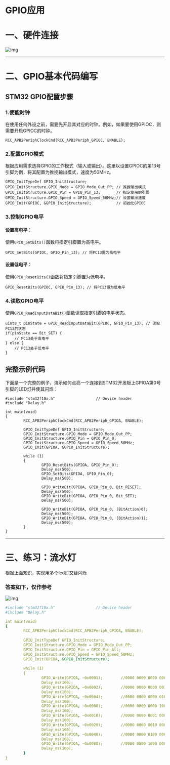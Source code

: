 # GPIO应用

# 一、硬件连接



![img](https://ycna0ikpc5v0.feishu.cn/space/api/box/stream/download/asynccode/?code=ODU2YWIyNTI2ZDE1NmIyYzJmNWU5OGQ3OTZmY2RjNWNfUVRQQVdGNW84Qk9odEljMG5Kc3piMVU3dzVqRVZrclhfVG9rZW46UUVSa2JldjZNb1VEdkR4elEyZmMyTzljbm5TXzE3NTQ2NjcwODU6MTc1NDY3MDY4NV9WNA)

------



# 二、GPIO基本代码编写



## STM32 GPIO配置步骤

### 1.使能时钟

在使用任何外设之前，需要先开启其对应的时钟。例如，如果要使用GPIOC，则需要开启GPIOC的时钟。

```Plain
RCC_APB2PeriphClockCmd(RCC_APB2Periph_GPIOC, ENABLE);
```



### 2.配置GPIO模式

根据应用需求选择GPIO的工作模式（输入或输出）。这里以设置GPIOC的第13号引脚为例，将其配置为推挽输出模式，速度为50MHz。

```Plain
GPIO_InitTypeDef GPIO_InitStructure;
GPIO_InitStructure.GPIO_Mode = GPIO_Mode_Out_PP; // 推挽输出模式
GPIO_InitStructure.GPIO_Pin = GPIO_Pin_13;       // 指定使用的引脚
GPIO_InitStructure.GPIO_Speed = GPIO_Speed_50MHz;// 设置输出速度
GPIO_Init(GPIOC, &GPIO_InitStructure);           // 初始化GPIOC
```



### 3.控制GPIO电平

####  设置高电平：

 使用`GPIO_SetBits()`函数将指定引脚置为高电平。

```Plain
GPIO_SetBits(GPIOC, GPIO_Pin_13); // 将PC13置为高电平
```

####  设置低电平：

 使用`GPIO_ResetBits()`函数将指定引脚置为低电平。

```Plain
GPIO_ResetBits(GPIOC, GPIO_Pin_13); // 将PC13置为低电平
```



### 4.读取GPIO电平

使用`GPIO_ReadInputDataBit()`函数读取指定引脚的电平状态。

```Plain
uint8_t pinState = GPIO_ReadInputDataBit(GPIOC, GPIO_Pin_13); // 读取PC13的状态
if(pinState == Bit_SET) {
    // PC13处于高电平
} else {
    // PC13处于低电平
}
```



## 完整示例代码

下面是一个完整的例子，演示如何点亮一个连接到STM32开发板上GPIOA第0号引脚的LED灯并使其闪烁：

```Plain
#include "stm32f10x.h"                  // Device header
#include "Delay.h"

int main(void)
{
        RCC_APB2PeriphClockCmd(RCC_APB2Periph_GPIOA, ENABLE);
        
        GPIO_InitTypeDef GPIO_InitStructure;
        GPIO_InitStructure.GPIO_Mode = GPIO_Mode_Out_PP;
        GPIO_InitStructure.GPIO_Pin = GPIO_Pin_0;
        GPIO_InitStructure.GPIO_Speed = GPIO_Speed_50MHz;
        GPIO_Init(GPIOA, &GPIO_InitStructure);
        
        while (1)
        {
                GPIO_ResetBits(GPIOA, GPIO_Pin_0);
                Delay_ms(500);
                GPIO_SetBits(GPIOA, GPIO_Pin_0);
                Delay_ms(500);
                
                GPIO_WriteBit(GPIOA, GPIO_Pin_0, Bit_RESET);
                Delay_ms(500);
                GPIO_WriteBit(GPIOA, GPIO_Pin_0, Bit_SET);
                Delay_ms(500);
                
                GPIO_WriteBit(GPIOA, GPIO_Pin_0, (BitAction)0);
                Delay_ms(500);
                GPIO_WriteBit(GPIOA, GPIO_Pin_0, (BitAction)1);
                Delay_ms(500);
        }
}
```

------



# 三、练习：流水灯

根据上面知识，实现用多个led灯交替闪烁

### 答案如下，仅作参考

![img](https://ycna0ikpc5v0.feishu.cn/space/api/box/stream/download/asynccode/?code=ZTJhNjBjYjdmOWI1N2E5NGRhODdlYjMzNmYwNjQxN2VfTXIyME13dnBOaEZTUjQyYnlOQVhveFEwRXdvaFZJU09fVG9rZW46WWhldWJYbmZBb2hTMXV4S1l2TGNDOWUwbnZ5XzE3NTQ2NjcwODU6MTc1NDY3MDY4NV9WNA)

```YAML
#include "stm32f10x.h"                  // Device header
#include "Delay.h"

int main(void)
{
        RCC_APB2PeriphClockCmd(RCC_APB2Periph_GPIOA, ENABLE);
        
        GPIO_InitTypeDef GPIO_InitStructure;
        GPIO_InitStructure.GPIO_Mode = GPIO_Mode_Out_PP;
        GPIO_InitStructure.GPIO_Pin = GPIO_Pin_All;
        GPIO_InitStructure.GPIO_Speed = GPIO_Speed_50MHz;
        GPIO_Init(GPIOA, &GPIO_InitStructure);
        
        while (1)
        {
                GPIO_Write(GPIOA, ~0x0001);        //0000 0000 0000 0001
                Delay_ms(100);
                GPIO_Write(GPIOA, ~0x0002);        //0000 0000 0000 0010
                Delay_ms(100);
                GPIO_Write(GPIOA, ~0x0004);        //0000 0000 0000 0100
                Delay_ms(100);
                GPIO_Write(GPIOA, ~0x0008);        //0000 0000 0000 1000
                Delay_ms(100);
                GPIO_Write(GPIOA, ~0x0010);        //0000 0000 0001 0000
                Delay_ms(100);
                GPIO_Write(GPIOA, ~0x0020);        //0000 0000 0010 0000
                Delay_ms(100);
                GPIO_Write(GPIOA, ~0x0040);        //0000 0000 0100 0000
                Delay_ms(100);
                GPIO_Write(GPIOA, ~0x0080);        //0000 0000 1000 0000
                Delay_ms(100);
        }
}
```